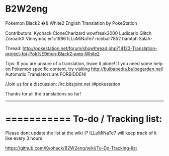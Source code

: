 B2W2eng
=======

Pokemon Black2 �& White2 English Translation by PokeStation

Contributors:
Kyohack
CloneCharizard
wowfreak3000
Ludicario
Glitch
ZoroarkX
Vinnymac
er1c1996
ILLuMiNaTe7
riceball7852
hamtah
Salah-

Thread: http://pokestation.net/forum/showthread.php?14123-Translation-project-for-Pok%E9mon-Black2-amp-White2

Tips:
If you are unsure of a translation, leave it alone!
If you need some help on Pokemon specific content, try visiting http://bulbapedia.bulbagarden.net!
Automatic Translators are FORBIDDEN!

/Join us for a discussion:
/irc.bitsjoint.net
/#pokestation

Thanks for all the translations so far!



________________
===========
To-do / Tracking list:
===========
Please dont update the list at the wiki :P
ILLuMiNaTe7 will keep track of it like every 3 hours

https://github.com/Kyohack/B2W2eng/wiki/To-Do-Tracking-list